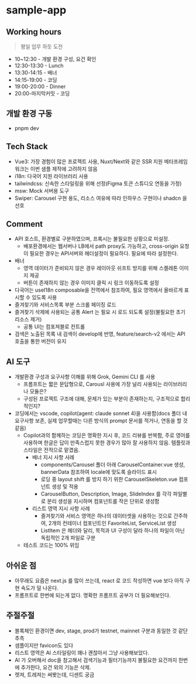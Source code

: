 # sample-app

## Working hours

> 평일 업무 하듯 도전

- 10~12:30 - 개발 환경 구성, 요건 확인
- 12:30-13:30 - Lunch
- 13:30-14:15 - 배너
- 14:15-19:00 - 코딩
- 19:00-20:00 - Dinner
- 20:00-마지막커밋 - 코딩

## 개발 환경 구동

- pnpm dev

## Tech Stack

- Vue3: 가장 경험이 많은 프로젝트 사용, Nuxt/Next와 같은 SSR 지원 메타프레임워크는 이번 샘플 제작에 고려하지 않음
- i18n: 다국어 지원 라이브러리 사용
- tailwindcss: 신속한 스타일링을 위해 선정(Figma 토큰 스튜디오 연동을 가정)
- msw: Mock 서버용 도구
- Swiper: Carousel 구현 용도, 리소스 여유에 따라 인하우스 구현이나 shadcn 을 선호

## Comment

- API 호스트, 환경별로 구분하였으며, 프록시는 불필요한 상황으로 미설정.
  - 배포환경에서는 웹서버나 LB에서 path proxy도 가능하고, cross-origin 요청이 필요한 경우는 API서버와 헤더설정이 필요하다. 필요에 따라 설정한다.
- 배너
  - 영역 데이터가 준비되지 않은 경우 레이아웃 쉬프트 방지를 위해 스켈레톤 이미지 제공
  - 버튼이 존재하지 않는 경우 이미지 클릭 시 링크 이동하도록 설정
- 다국어는 useI18n composable을 전역에서 참조하여, 필요 영역에서 올바르게 표시할 수 있도록 사용
- 즐겨찾기와 서비스목록 부분 스크롤 페이징 로드
- 즐겨찾기 삭제에 사용되는 공통 Alert 는 필요 시 로드 되도록 설정(불필요한 초기 리소스 제거)
  - 공통 UI는 컴포져블로 컨트롤
- 검색은 노출된 목록 내 검색이 develop에 반영, feature/search-v2 에서는 API 호출을 통한 버전이 유지

## AI 도구

- 개발환경 구성과 요구사항 이해를 위해 Grok, Gemini CLI 를 사용
  - 프롬프트는 짧은 문답형으로, Carousl 사용에 가장 널리 사용되는 라이브러리나 모듈은?
  - 구성된 프로젝트 구조에 대해, 문제가 있는 부분이 존재하는지, 구조적으로 합리적인지?
- 코딩에서는 vscode, copilot(agent: claude sonnet 4)을 사용함(docs 폴더 내 요구사항 보존, 실제 업무할때는 다른 방식의 prompt 문서를 적거나, 연동을 할 것 같음)
  - Copilot과의 함께하는 코딩은 명확한 지시 후, 코드 리뷰를 반복함, 주로 영어를 사용하며 한글은 답이 만족스럽지 못한 경우가 많아 잘 사용하지 않음. 템플릿과 스타일은 전적으로 맡겼음.
    - 배너 지시 사항 사례
      - components/Carousel 폴더 아래 CarouselContainer.vue 생성, bannerData 참조하여 locale에 맞도록 슬라이드 표시
      - 로딩 중 layout shift 를 방지 하기 위한 CarouselSkeleton.vue 컴포넌트 생성 및 적용
      - CarouselButton, Description, Image, SlideIndex 를 각각 파일별로 분리 생성을 지시하며 컴포넌트를 작은 단위로 생성함
    - 리스트 영역 지시 사항 사례
      - 즐겨찾기와 서비스 영역은 하나의 데이터셋을 사용하는 것으로 간주하여, 2개의 컨테이너 컴포넌트인 FavoriteList, ServiceList 생성
      - ListItem 은 헤더와 달리, 목적과 UI 구성이 달라 하나의 파일이 아닌 독립적인 2개 파일로 구분
  - 테스트 코드는 100% 위임

## 아쉬운 점

- 아무래도 요즘은 next.js 를 많이 쓰는데, react 로 코드 작성하면 vue 보다 아직 구현 속도가 덜 나온다.
- 프롬프트로 한번에 되는게 없다. 명확한 프롬프트 공부가 더 필요해보인다.

## 주절주절

- 블록체인 환경이면 dev, stage, prod가 testnet, mainnet 구분과 동일한 것 같단 추측
- 샘플이지만 favicon도 있다
- 리스트 영역은 AI 스타일링이 꽤나 괜찮아서 그냥 사용해보았다.
- AI 가 오버해서 doc을 참고해서 검색기능과 필터기능까지 불필요한 요건까지 한번에 추가한다, 요건 외의 기능은 삭제.
- 렛져, 트레져는 써봣는데, 디센트 궁금
